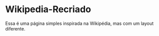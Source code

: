 # Wikipedia-Recriado

Essa é uma página simples inspirada na Wikipédia, mas com um layout diferente.
